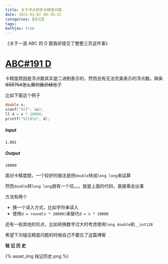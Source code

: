 ```yaml
---
title: 关于浮点损失与精度问题
date: 2021-02-07 00:36:31
categories: [杂记]
tags:
mathjax: true
---
```


《关于一道 ABC 的 D 题我却提交了整整三页这件事》

<!-- more -->

# [ABC#191 D](https://atcoder.jp/contests/abc191/tasks/abc191_d)

卡精度原因是浮点数其实是二进制表示的，然而总有无法完美表示的浮点数。~~其实$IEEE754$怎么算的我已经忘了~~

比如下面这个例子

```c++
double x;
scanf("%lf", &x);
ll d = x * 10000;
printf("%lld\n", d);
```

##### Input

```
1.001
```

##### Output

```
10009
```

面对卡精度题，一个较好的做法是把`double`转成`long long`来运算

然而`double`转`long long`就有一个坑。。。就是上面的代码，直接乘会出事

方法有两个

- 换一个读入方式，比如字符串读入
- 使用`d = round(x * 10000)`来替代`d = x * 10000`

还有一些其他的坑点，比如转换数字过大时考虑使用`long double`和`__int128`

希望下次碰见精度问题的时候自己不要忘了这篇博客

**铭  记  历  史**

{% asset_img 铭记历史.png %}

